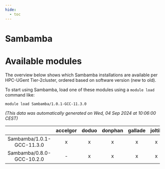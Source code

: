 ```yaml
---
hide:
  - toc
---
```


Sambamba
========

# Available modules


The overview below shows which Sambamba installations are available per HPC-UGent Tier-2cluster, ordered based on software version (new to old).

To start using Sambamba, load one of these modules using a `module load` command like:

```shell
module load Sambamba/1.0.1-GCC-11.3.0
```

*(This data was automatically generated on Wed, 04 Sep 2024 at 10:06:00 CEST)*  

| |accelgor|doduo|donphan|gallade|joltik|shinx|skitty|
| :---: | :---: | :---: | :---: | :---: | :---: | :---: | :---: |
|Sambamba/1.0.1-GCC-11.3.0|x|x|x|x|x|-|x|
|Sambamba/0.8.0-GCC-10.2.0|-|x|x|x|x|-|x|
